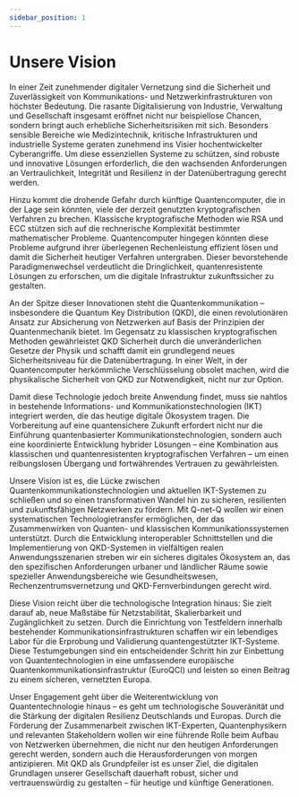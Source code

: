 ```yaml
---
sidebar_position: 1
---
```


# Unsere Vision

In einer Zeit zunehmender digitaler Vernetzung sind die Sicherheit und Zuverlässigkeit von Kommunikations- und Netzwerkinfrastrukturen von höchster Bedeutung. Die rasante Digitalisierung von Industrie, Verwaltung und Gesellschaft insgesamt eröffnet nicht nur beispiellose Chancen, sondern bringt auch erhebliche Sicherheitsrisiken mit sich. Besonders sensible Bereiche wie Medizintechnik, kritische Infrastrukturen und industrielle Systeme geraten zunehmend ins Visier hochentwickelter Cyberangriffe. Um diese essenziellen Systeme zu schützen, sind robuste und innovative Lösungen erforderlich, die den wachsenden Anforderungen an Vertraulichkeit, Integrität und Resilienz in der Datenübertragung gerecht werden.

Hinzu kommt die drohende Gefahr durch künftige Quantencomputer, die in der Lage sein könnten, viele der derzeit genutzten kryptografischen Verfahren zu brechen. Klassische kryptografische Methoden wie RSA und ECC stützen sich auf die rechnerische Komplexität bestimmter mathematischer Probleme. Quantencomputer hingegen könnten diese Probleme aufgrund ihrer überlegenen Rechenleistung effizient lösen und damit die Sicherheit heutiger Verfahren untergraben. Dieser bevorstehende Paradigmenwechsel verdeutlicht die Dringlichkeit, quantenresistente Lösungen zu erforschen, um die digitale Infrastruktur zukunftssicher zu gestalten.

An der Spitze dieser Innovationen steht die Quantenkommunikation – insbesondere die Quantum Key Distribution (QKD), die einen revolutionären Ansatz zur Absicherung von Netzwerken auf Basis der Prinzipien der Quantenmechanik bietet. Im Gegensatz zu klassischen kryptografischen Methoden gewährleistet QKD Sicherheit durch die unveränderlichen Gesetze der Physik und schafft damit ein grundlegend neues Sicherheitsniveau für die Datenübertragung. In einer Welt, in der Quantencomputer herkömmliche Verschlüsselung obsolet machen, wird die physikalische Sicherheit von QKD zur Notwendigkeit, nicht nur zur Option.

Damit diese Technologie jedoch breite Anwendung findet, muss sie nahtlos in bestehende Informations- und Kommunikationstechnologien (IKT) integriert werden, die das heutige digitale Ökosystem tragen. Die Vorbereitung auf eine quantensichere Zukunft erfordert nicht nur die Einführung quantenbasierter Kommunikationstechnologien, sondern auch eine koordinierte Entwicklung hybrider Lösungen – eine Kombination aus klassischen und quantenresistenten kryptografischen Verfahren – um einen reibungslosen Übergang und fortwährendes Vertrauen zu gewährleisten.

Unsere Vision ist es, die Lücke zwischen Quantenkommunikationstechnologien und aktuellen IKT-Systemen zu schließen und so einen transformativen Wandel hin zu sicheren, resilienten und zukunftsfähigen Netzwerken zu fördern. Mit Q-net-Q wollen wir einen systematischen Technologietransfer ermöglichen, der das Zusammenwirken von Quanten- und klassischen Kommunikationssystemen unterstützt. Durch die Entwicklung interoperabler Schnittstellen und die Implementierung von QKD-Systemen in vielfältigen realen Anwendungsszenarien streben wir ein sicheres digitales Ökosystem an, das den spezifischen Anforderungen urbaner und ländlicher Räume sowie spezieller Anwendungsbereiche wie Gesundheitswesen, Rechenzentrumsvernetzung und QKD-Fernverbindungen gerecht wird.

Diese Vision reicht über die technologische Integration hinaus: Sie zielt darauf ab, neue Maßstäbe für Netzstabilität, Skalierbarkeit und Zugänglichkeit zu setzen. Durch die Einrichtung von Testfeldern innerhalb bestehender Kommunikationsinfrastrukturen schaffen wir ein lebendiges Labor für die Erprobung und Validierung quantengestützter IKT-Systeme. Diese Testumgebungen sind ein entscheidender Schritt hin zur Einbettung von Quantentechnologien in eine umfassendere europäische Quantenkommunikationsinfrastruktur (EuroQCI) und leisten so einen Beitrag zu einem sicheren, vernetzten Europa.

Unser Engagement geht über die Weiterentwicklung von Quantentechnologie hinaus – es geht um technologische Souveränität und die Stärkung der digitalen Resilienz Deutschlands und Europas. Durch die Förderung der Zusammenarbeit zwischen IKT-Experten, Quantenphysikern und relevanten Stakeholdern wollen wir eine führende Rolle beim Aufbau von Netzwerken übernehmen, die nicht nur den heutigen Anforderungen gerecht werden, sondern auch die Herausforderungen von morgen antizipieren. Mit QKD als Grundpfeiler ist es unser Ziel, die digitalen Grundlagen unserer Gesellschaft dauerhaft robust, sicher und vertrauenswürdig zu gestalten – für heutige und künftige Generationen.
